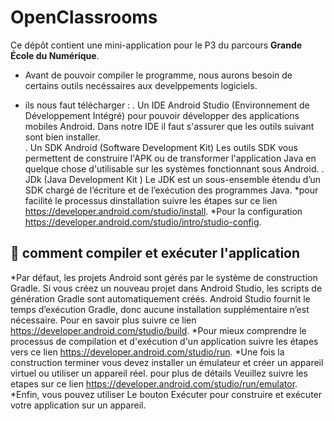 # OpenClassrooms

Ce dépôt contient une mini-application pour le P3 du parcours **Grande École du Numérique**.

* Avant de pouvoir compiler le programme, nous aurons besoin de certains outils necéssaires aux develppements logiciels.

* ils nous faut télécharger : 
      . Un IDE Android Studio (Environnement de Développement Intégré) pour pouvoir développer des applications mobiles Android.
                    Dans notre IDE il faut s'assurer que les outils suivant sont bien installer.       
      . Un SDK Android (Software Development Kit) Les outils SDK vous permettent de construire l'APK ou de transformer l'application Java en quelque chose d'utilisable sur les systèmes fonctionnant sous Android.
      . JDk (Java Development Kit ) Le JDK est un sous-ensemble étendu d’un SDK chargé de l’écriture et de l’exécution des programmes Java. 
*pour facilité le processus dinstallation suivre les étapes sur ce lien https://developer.android.com/studio/install. 
*Pour la configuration https://developer.android.com/studio/intro/studio-config.
## 📔 comment compiler et exécuter l'application
*Par défaut, les projets Android sont gérés par le système de construction Gradle. Si vous créez un nouveau projet dans Android Studio, les scripts de génération Gradle sont automatiquement créés. 
 Android Studio fournit le temps d’exécution Gradle, donc aucune installation supplémentaire n’est nécessaire. Pour en savoir plus suivre ce lien https://developer.android.com/studio/build.
*Pour mieux comprendre le processus de compilation et d'exécution d'un application suivre les étapes vers ce lien https://developer.android.com/studio/run.
*Une fois la construction terminer vous devez installer un émulateur et créer un appareil virtuel ou utiliser un appareil réel. pour plus de détails Veuillez suivre les etapes sur ce lien https://developer.android.com/studio/run/emulator.
*Enfin, vous pouvez utiliser Le bouton Exécuter  pour construire et exécuter votre application sur un appareil.